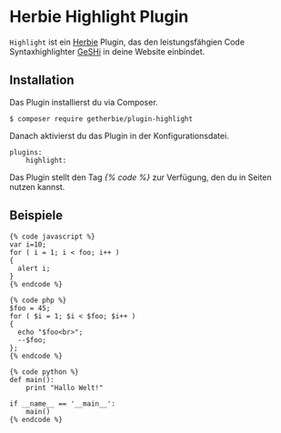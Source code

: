 # Herbie Highlight Plugin

`Highlight` ist ein [Herbie](http://github.com/getherbie/herbie) Plugin, das den leistungsfähgien Code Syntaxhighlighter [GeSHi](http://qbnz.com/highlighter/) in deine Website einbindet.

## Installation

Das Plugin installierst du via Composer.

	$ composer require getherbie/plugin-highlight

Danach aktivierst du das Plugin in der Konfigurationsdatei.

    plugins:
        highlight:

Das Plugin stellt den Tag *{% code %}* zur Verfügung, den du in Seiten nutzen kannst.

## Beispiele

    {% code javascript %}
    var i=10;
    for ( i = 1; i < foo; i++ )
    {
      alert i;
    }
    {% endcode %}

    {% code php %}
    $foo = 45;
    for ( $i = 1; $i < $foo; $i++ )
    {
      echo "$foo<br>";
      --$foo;
    };
    {% endcode %}

    {% code python %}
    def main():
        print "Hallo Welt!"

    if __name__ == '__main__':
        main()
    {% endcode %}

